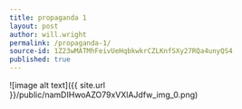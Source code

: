 ```yaml
---
title: propaganda 1
layout: post
author: will.wright
permalink: /propaganda-1/
source-id: 1Z23wMATMhFeivUeHqbkwkrCZLKnfSXy27RQa4unyQS4
published: true
---
```

![image alt text]({{ site.url }}/public/namDIHwoAZO79xVXlAJdfw_img_0.png)

